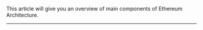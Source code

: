 <!-- TITLE: Ethereum Client Architecture -->

This article will give you an overview of main components of Ethereum Architecture.

***
